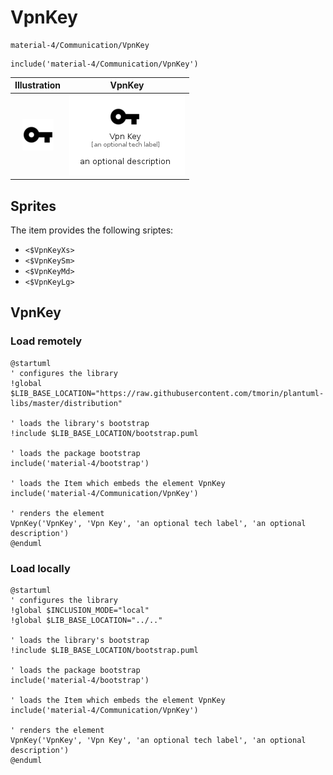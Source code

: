 # VpnKey


```text
material-4/Communication/VpnKey
```

```text
include('material-4/Communication/VpnKey')
```



| Illustration | VpnKey |
| :---: | :---: |
| ![illustration for Illustration](../../material-4/Communication/VpnKey.png) | ![illustration for VpnKey](../../material-4/Communication/VpnKey.Local.png) |



## Sprites
The item provides the following sriptes:

- `<$VpnKeyXs>`
- `<$VpnKeySm>`
- `<$VpnKeyMd>`
- `<$VpnKeyLg>`





## VpnKey

### Load remotely
```plantuml
@startuml
' configures the library
!global $LIB_BASE_LOCATION="https://raw.githubusercontent.com/tmorin/plantuml-libs/master/distribution"

' loads the library's bootstrap
!include $LIB_BASE_LOCATION/bootstrap.puml

' loads the package bootstrap
include('material-4/bootstrap')

' loads the Item which embeds the element VpnKey
include('material-4/Communication/VpnKey')

' renders the element
VpnKey('VpnKey', 'Vpn Key', 'an optional tech label', 'an optional description')
@enduml
```

### Load locally
```plantuml
@startuml
' configures the library
!global $INCLUSION_MODE="local"
!global $LIB_BASE_LOCATION="../.."

' loads the library's bootstrap
!include $LIB_BASE_LOCATION/bootstrap.puml

' loads the package bootstrap
include('material-4/bootstrap')

' loads the Item which embeds the element VpnKey
include('material-4/Communication/VpnKey')

' renders the element
VpnKey('VpnKey', 'Vpn Key', 'an optional tech label', 'an optional description')
@enduml
```

